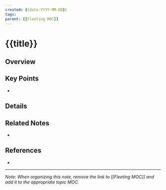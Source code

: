 ```yaml
---
created: {{date:YYYY-MM-DD}}
tags:
parent: [[Fleeting MOC]]
---
```


# {{title}}

## Overview
<!-- Brief overview of what this note is about -->

## Key Points
<!-- Main ideas or key points about this topic -->
-

## Details
<!-- Detailed explanation or information -->

## Related Notes
<!-- Links to related notes -->
-

## References
<!-- Sources or references -->
-

---
*Note: When organizing this note, remove the link to [[Fleeting MOC]] and add it to the appropriate topic MOC.*
